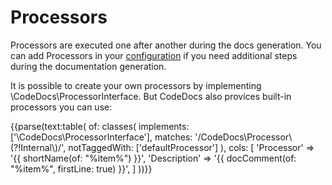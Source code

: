 # Processors

Processors are executed one after another during the docs generation.
You can add Processors in your [configuration](configuration.md) if you need additional
steps during the documentation generation.

It is possible to create your own processors by implementing \CodeDocs\ProcessorInterface.
But CodeDocs also provices built-in processors you can use:

{{parse(text:table(
    of: classes(
        implements: ['\CodeDocs\ProcessorInterface'],
        matches: '/CodeDocs\\Processor\\(?!Internal\\)/',
        notTaggedWith: ['defaultProcessor']
    ),
    cols: [
        'Processor'   => '{{ shortName(of: "%item%") }}',
        'Description' => '{{ docComment(of: "%item%", firstLine: true) }}',
    ]
))}}
